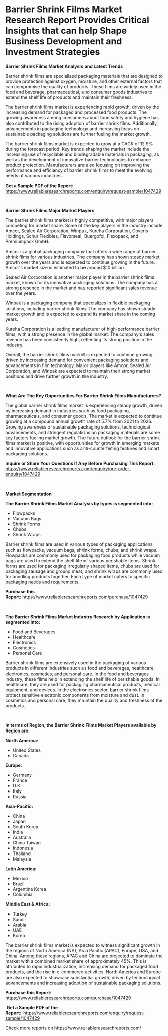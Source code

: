 <p><h1>Barrier Shrink Films Market Research Report Provides Critical Insights that can help Shape Business Development and Investment Strategies</h1></p><p><strong>Barrier Shrink Films Market Analysis and Latest Trends</strong></p>
<p><p>Barrier shrink films are specialized packaging materials that are designed to provide protection against oxygen, moisture, and other external factors that can compromise the quality of products. These films are widely used in the food and beverage, pharmaceutical, and consumer goods industries to extend the shelf life of products and maintain their freshness.</p><p>The barrier shrink films market is experiencing rapid growth, driven by the increasing demand for packaged and processed food products. The growing awareness among consumers about food safety and hygiene has also contributed to the rising adoption of barrier shrink films. Additionally, advancements in packaging technology and increasing focus on sustainable packaging solutions are further fueling the market growth.</p><p>The barrier shrink films market is expected to grow at a CAGR of 12.9% during the forecast period. Key trends shaping the market include the increasing use of recyclable and biodegradable materials in packaging, as well as the development of innovative barrier technologies to enhance product protection. Manufacturers are also focusing on improving the performance and efficiency of barrier shrink films to meet the evolving needs of various industries.</p></p>
<p><strong>Get a Sample PDF of the Report:&nbsp;</strong> <a href="https://www.reliableresearchreports.com/enquiry/request-sample/1047429">https://www.reliableresearchreports.com/enquiry/request-sample/1047429</a></p>
<p>&nbsp;</p>
<p><strong>Barrier Shrink Films Major Market Players</strong></p>
<p><p>The barrier shrink films market is highly competitive, with major players competing for market share. Some of the key players in the industry include Amcor, Sealed Air Corporation, Winpak, Kureha Corporation, Coveris Holdings, Schur Flexibles, Flavorseal, Buergofol, Flexopack, and Premiumpack GmbH.</p><p>Amcor is a global packaging company that offers a wide range of barrier shrink films for various industries. The company has shown steady market growth over the years and is expected to continue growing in the future. Amcor's market size is estimated to be around $10 billion.</p><p>Sealed Air Corporation is another major player in the barrier shrink films market, known for its innovative packaging solutions. The company has a strong presence in the market and has reported significant sales revenue over the years.</p><p>Winpak is a packaging company that specializes in flexible packaging solutions, including barrier shrink films. The company has shown steady market growth and is expected to expand its market share in the coming years.</p><p>Kureha Corporation is a leading manufacturer of high-performance barrier films, with a strong presence in the global market. The company's sales revenue has been consistently high, reflecting its strong position in the industry.</p><p>Overall, the barrier shrink films market is expected to continue growing, driven by increasing demand for convenient packaging solutions and advancements in film technology. Major players like Amcor, Sealed Air Corporation, and Winpak are expected to maintain their strong market positions and drive further growth in the industry.</p></p>
<p>&nbsp;</p>
<p><strong>What Are The Key Opportunities For Barrier Shrink Films Manufacturers?</strong></p>
<p><p>The global barrier shrink films market is experiencing steady growth, driven by increasing demand in industries such as food packaging, pharmaceuticals, and consumer goods. The market is expected to continue growing at a compound annual growth rate of 5.7% from 2021 to 2026. Growing awareness of sustainable packaging solutions, technological advancements, and stringent regulations on packaging materials are some key factors fueling market growth. The future outlook for the barrier shrink films market is positive, with opportunities for growth in emerging markets and innovative applications such as anti-counterfeiting features and smart packaging solutions.</p></p>
<p><strong>Inquire or Share Your Questions If Any Before Purchasing This Report:</strong> <a href="https://www.reliableresearchreports.com/enquiry/pre-order-enquiry/1047429">https://www.reliableresearchreports.com/enquiry/pre-order-enquiry/1047429</a></p>
<p>&nbsp;</p>
<p><strong>Market Segmentation</strong></p>
<p><strong>The Barrier Shrink Films Market Analysis by types is segmented into:</strong></p>
<p><ul><li>Flowpacks</li><li>Vacuum Bags</li><li>Shrink Forms</li><li>Chubs</li><li>Shrink Wraps</li></ul></p>
<p><p>Barrier shrink films are used in various types of packaging applications such as flowpacks, vacuum bags, shrink forms, chubs, and shrink wraps. Flowpacks are commonly used for packaging food products while vacuum bags are used to extend the shelf life of various perishable items. Shrink forms are used for packaging irregularly shaped items, chubs are used for packaging sausage and ground meat, and shrink wraps are commonly used for bundling products together. Each type of market caters to specific packaging needs and requirements.</p></p>
<p><strong>Purchase this Report:&nbsp;</strong><a href="https://www.reliableresearchreports.com/purchase/1047429">https://www.reliableresearchreports.com/purchase/1047429</a></p>
<p>&nbsp;</p>
<p><strong>The Barrier Shrink Films Market Industry Research by Application is segmented into:</strong></p>
<p><ul><li>Food and Beverages</li><li>Healthcare</li><li>Electronics</li><li>Cosmetics</li><li>Personal Care</li></ul></p>
<p><p>Barrier shrink films are extensively used in the packaging of various products in different industries such as food and beverages, healthcare, electronics, cosmetics, and personal care. In the food and beverages industry, these films help in extending the shelf life of perishable goods. In healthcare, they are used for packaging pharmaceutical products, medical equipment, and devices. In the electronics sector, barrier shrink films protect sensitive electronic components from moisture and dust. In cosmetics and personal care, they maintain the quality and freshness of the products.</p></p>
<p>&nbsp;</p>
<p><strong>In terms of Region, the Barrier Shrink Films Market Players available by Region are:</strong></p>
<p>
    <p> <strong> North America: </strong>
        <ul>
            <li>United States</li>
            <li>Canada</li>
        </ul>
        </p> 
    <p> <strong> Europe: </strong>
        <ul>
            <li>Germany</li>
            <li>France</li>
            <li>U.K.</li>
            <li>Italy</li>
            <li>Russia</li>
        </ul>
        </p> 
    <p> <strong> Asia-Pacific: </strong>
        <ul>
            <li>China</li>
            <li>Japan</li>
            <li>South Korea</li>
            <li>India</li>
            <li>Australia</li>
            <li>China Taiwan</li>
            <li>Indonesia</li>
            <li>Thailand</li>
            <li>Malaysia</li>
        </ul>
        </p> 
    <p> <strong> Latin America: </strong>
        <ul>
            <li>Mexico</li>
            <li>Brazil</li>
            <li>Argentina Korea</li>
            <li>Colombia</li>
        </ul>
        </p> 
    <p> <strong> Middle East & Africa: </strong>
        <ul>
            <li>Turkey</li>
            <li>Saudi</li>
            <li>Arabia</li>
            <li>UAE</li>
            <li>Korea</li>
        </ul>
    </p>
    </p>
<p><p>The barrier shrink films market is expected to witness significant growth in the regions of North America (NA), Asia Pacific (APAC), Europe, USA, and China. Among these regions, APAC and China are projected to dominate the market with a combined market share of approximately 45%. This is attributed to rapid industrialization, increasing demand for packaged food products, and the rise in e-commerce activities. North America and Europe are also expected to showcase substantial growth, driven by technological advancements and increasing adoption of sustainable packaging solutions.</p></p>
<p><strong>Purchase this Report: </strong><a href="https://www.reliableresearchreports.com/purchase/1047429">https://www.reliableresearchreports.com/purchase/1047429</a></p>
<p>&nbsp;<strong>Get a Sample PDF of the Report:&nbsp;&nbsp;</strong><a href="https://www.reliableresearchreports.com/enquiry/request-sample/1047429">https://www.reliableresearchreports.com/enquiry/request-sample/1047429</a></p>
<p><strong></strong></p>
<p>Check more reports on https://www.reliableresearchreports.com/</p>